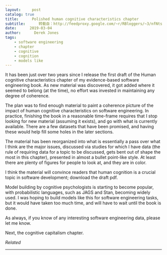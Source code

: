 ```yaml
---
layout:     post
catalog: true
title:      Polished human cognitive characteristics chapter
subtitle:      转载自：http://feedproxy.google.com/~r/RBloggers/~3/nfNtsKWtLco/
date:      2019-03-04
author:      Derek Jones
tags:
    - software engineering
    - chapter
    - cognitive
    - cognition
    - models like
---
```






It has been just over two years since I release the first draft of the Human cognitive characteristics chapter of my evidence-based software engineering book. As new material was discovered, it got added where it seemed to belong (at the time), no effort was invested in maintaining any degree of coherence.

The plan was to find enough material to paint a coherence picture of the impact of human cognitive characteristics on software engineering. In practice, finishing the book in a reasonable time-frame requires that I stop looking for new material (assuming it exists), and go with what is currently available. There are a few datasets that have been promised, and having these would help fill some holes in the later sections.

The material has been reorganized into what is essentially a pass over what I think are the major issues, discussed via studies for which I have data (the rule of requiring data for a topic to be discussed, gets bent out of shape the most in this chapter), presented in almost a bullet point-like style. At least there are plenty of figures for people to look at, and they are in color.

I think the material will convince readers that human cognition is a crucial topic in software development; download the draft pdf.

Model building by cognitive psychologists is starting to become popular, with probabilistic languages, such as JAGS and Stan, becoming widely used. I was hoping to build models like this for software engineering tasks, but it would have taken too much time, and will have to wait until the book is done.

As always, if you know of any interesting software engineering data, please let me know.

Next, the cognitive capitalism chapter.


*Related*








---
